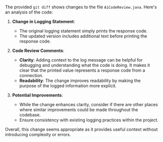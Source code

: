 The provided `git diff` shows changes to the file `AiCodeReview.java`. Here's an analysis of the code:

1. **Change in Logging Statement**:
   - The original logging statement simply prints the response code.
   - The updated version includes additional text before printing the response code.

2. **Code Review Comments**:
   - **Clarity**: Adding context to the log message can be helpful for debugging and understanding what the code is doing. It makes it clear that the printed value represents a response code from a connection.
   - **Readability**: The change improves readability by making the purpose of the logged information more explicit.

3. **Potential Improvements**:
   - While the change enhances clarity, consider if there are other places where similar improvements could be made throughout the codebase.
   - Ensure consistency with existing logging practices within the project.

Overall, this change seems appropriate as it provides useful context without introducing complexity or errors.